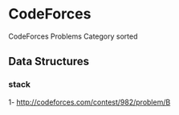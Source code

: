 # CodeForces
CodeForces Problems Category sorted

## Data Structures

### stack
1- http://codeforces.com/contest/982/problem/B  

